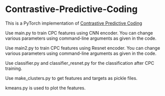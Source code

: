 # Contrastive-Predictive-Coding

This is a PyTorch implementation of [Contrastive Predictive Coding](https://arxiv.org/abs/1807.03748)

Use main.py to train CPC features using CNN encoder. You can change various parameters using command-line arguments as given in the code.

Use main2.py to train CPC features using Resnet encoder. You can change various parameters using command-line arguments as given in the code.

Use classifier.py and classifier_resnet.py for the classification after CPC training.

Use make_clusters.py to get features and targets as pickle files.

kmeans.py is used to plot the features.

